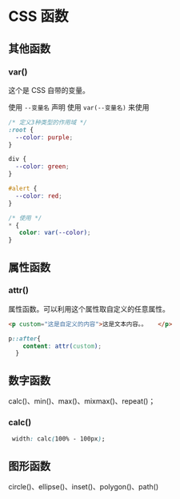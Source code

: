 # CSS 函数

## 其他函数
### var()
这个是 CSS 自带的变量。

使用 `--变量名` 声明
使用 `var(--变量名)` 来使用

```css
/* 定义3种类型的作用域 */
:root {
  --color: purple;
}

div {
  --color: green;
}

#alert {
  --color: red;
}

/* 使用 */
* {
   color: var(--color);
}
```


## 属性函数 
### attr()
属性函数。可以利用这个属性取自定义的任意属性。
```html
<p custom="这是自定义的内容">这是文本内容。。   </p>
```
```css
p::after{
    content: attr(custom);
  }
```

## 数字函数
calc()、min()、max()、mixmax()、repeat()；

### calc()
```css
 width: calc(100% - 100px);
```


## 图形函数
circle()、ellipse()、inset()、polygon()、path()
